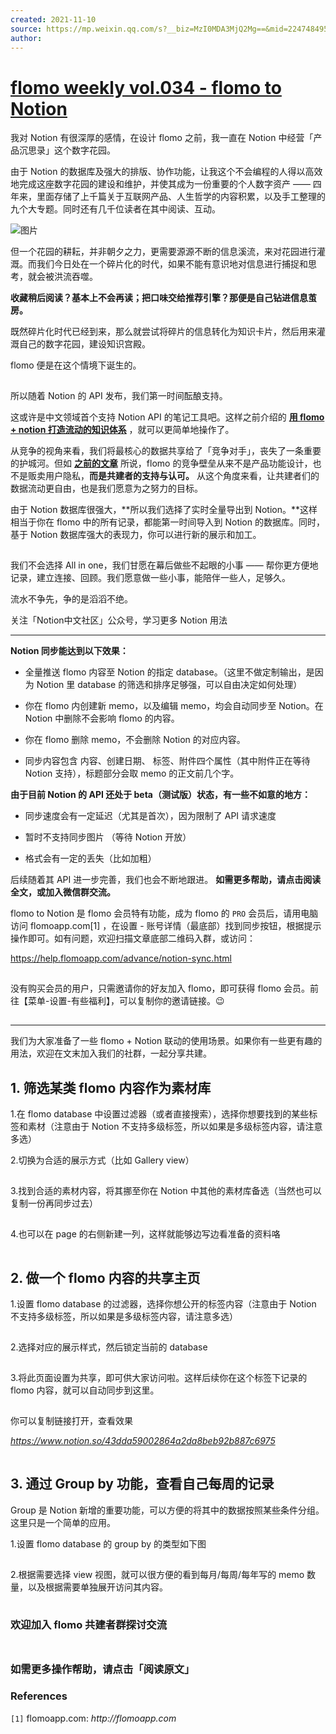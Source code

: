 ```yaml
---
created: 2021-11-10
source: https://mp.weixin.qq.com/s?__biz=MzI0MDA3MjQ2Mg==&mid=2247484951&idx=1&sn=b238bc917f1cfaa584191345cfc0389a&chksm=e9212476de56ad60a5b2b2767c1339fb6b310cd4cd18db67e7aeec9ff2bdcd7b0329a6fc8d88#rd
author: 
---
```


# [flomo weekly vol.034 - flomo to Notion](https://mp.weixin.qq.com/s?__biz=MzI0MDA3MjQ2Mg==&mid=2247484951&idx=1&sn=b238bc917f1cfaa584191345cfc0389a&chksm=e9212476de56ad60a5b2b2767c1339fb6b310cd4cd18db67e7aeec9ff2bdcd7b0329a6fc8d88#rd)


我对 Notion 有很深厚的感情，在设计 flomo 之前，我一直在 Notion 中经营「产品沉思录」这个数字花园。

由于 Notion 的数据库及强大的排版、协作功能，让我这个不会编程的人得以高效地完成这座数字花园的建设和维护，并使其成为一份重要的个人数字资产 —— 四年来，里面存储了上千篇关于互联网产品、人生哲学的内容积累，以及手工整理的九个大专题。同时还有几千位读者在其中阅读、互动。

![图片](https://mmbiz.qpic.cn/mmbiz_png/wDNLH7zcd1ON9iac3LHp6ibhtpV430zbWK7d2D9G5iblofEvpkPkHSxJPNy8HqNgDCkxbTbiacrFXsSPG1QM2o0SIA/640?wx_fmt=png&tp=png&wxfrom=5&wx_lazy=1&wx_co=1)

但一个花园的耕耘，并非朝夕之力，更需要源源不断的信息溪流，来对花园进行灌溉。而我们今日处在一个碎片化的时代，如果不能有意识地对信息进行捕捉和思考，就会被洪流吞噬。

**收藏稍后阅读？基本上不会再读；把口味交给推荐引擎？那便是自己钻进信息茧房。**

既然碎片化时代已经到来，那么就尝试将碎片的信息转化为知识卡片，然后用来灌溉自己的数字花园，建设知识宫殿。

flomo 便是在这个情境下诞生的。

![图片](data:image/gif;base64,iVBORw0KGgoAAAANSUhEUgAAAAEAAAABCAYAAAAfFcSJAAAADUlEQVQImWNgYGBgAAAABQABh6FO1AAAAABJRU5ErkJggg==)

所以随着 Notion 的 API 发布，我们第一时间酝酿支持。

这或许是中文领域首个支持 Notion API 的笔记工具吧。这样之前介绍的 [**用 flomo + notion 打造流动的知识体系**](http://mp.weixin.qq.com/s?__biz=MzI0MDA3MjQ2Mg==&mid=2247484316&idx=1&sn=b855c3c94e78be0e70c7638a5961bda4&chksm=e92121fdde56a8ebfca2f1b7dbb9ea642ecbce2c43e3204be61fccf97c78397db6382c3a6a01&scene=21#wechat_redirect) ，就可以更简单地操作了。

从竞争的视角来看，我们将最核心的数据共享给了「竞争对手」，丧失了一条重要的护城河。但如 [**之前的文章**](http://mp.weixin.qq.com/s?__biz=MzI0MDA3MjQ2Mg==&mid=2247484695&idx=1&sn=4d684ce42099c3fd4708be72c8cc37e5&chksm=e9212776de56ae60b852d0e8e39cbae81863504bb8324d42e714d1905a2cc965b0a798854770&scene=21#wechat_redirect) 所说，flomo 的竞争壁垒从来不是产品功能设计，也不是贩卖用户隐私，**而是共建者的支持与认可。** 从这个角度来看，让共建者们的数据流动更自由，也是我们愿意为之努力的目标。

由于 Notion 数据库很强大，**所以我们选择了实时全量导出到 Notion。**这样相当于你在 flomo 中的所有记录，都能第一时间导入到 Notion 的数据库。同时，基于 Notion 数据库强大的表现力，你可以进行新的展示和加工。

![图片](data:image/gif;base64,iVBORw0KGgoAAAANSUhEUgAAAAEAAAABCAYAAAAfFcSJAAAADUlEQVQImWNgYGBgAAAABQABh6FO1AAAAABJRU5ErkJggg==)

我们不会选择 All in one，我们甘愿在幕后做些不起眼的小事 —— 帮你更方便地记录，建立连接、回顾。我们愿意做一些小事，能陪伴一些人，足够久。

流水不争先，争的是滔滔不绝。

关注「Notion中文社区」公众号，学习更多 Notion 用法

___

**Notion 同步能达到以下效果：** 

-   全量推送 flomo 内容至 Notion 的指定 database。（这里不做定制输出，是因为 Notion 里 database 的筛选和排序足够强，可以自由决定如何处理） 
    
-   你在 flomo 内创建新 memo，以及编辑 memo，均会自动同步至 Notion。在 Notion 中删除不会影响 flomo 的内容。
    
-   你在 flomo 删除 memo，不会删除 Notion 的对应内容。
    
-   同步内容包含 内容、创建日期、 标签、附件四个属性（其中附件正在等待 Notion 支持），标题部分会取 memo 的正文前几个字。 
    

**由于目前 Notion 的 API 还处于 beta（测试版）状态，有一些不如意的地方：**

-   同步速度会有一定延迟（尤其是首次），因为限制了 API 请求速度
    
-   暂时不支持同步图片 （等待 Notion 开放）
    
-   格式会有一定的丢失（比如加粗） 
    

后续随着其 API 进一步完善，我们也会不断地跟进。 **如需更多帮助，请点击阅读全文，或加入微信群交流。**

flomo to Notion 是 flomo 会员特有功能，成为 flomo 的 `PRO` 会员后，请用电脑访问 flomoapp.com\[1\] ，在设置 - 账号详情（最底部）找到同步按钮，根据提示操作即可。如有问题，欢迎扫描文章底部二维码入群，或访问：

https://help.flomoapp.com/advance/notion-sync.html

![图片](data:image/gif;base64,iVBORw0KGgoAAAANSUhEUgAAAAEAAAABCAYAAAAfFcSJAAAADUlEQVQImWNgYGBgAAAABQABh6FO1AAAAABJRU5ErkJggg==)

没有购买会员的用户，只需邀请你的好友加入 flomo，即可获得 flomo 会员。前往【菜单-设置-有些福利】，可以复制你的邀请链接。😉   

![图片](data:image/gif;base64,iVBORw0KGgoAAAANSUhEUgAAAAEAAAABCAYAAAAfFcSJAAAADUlEQVQImWNgYGBgAAAABQABh6FO1AAAAABJRU5ErkJggg==)

___

我们为大家准备了一些 flomo + Notion 联动的使用场景。如果你有一些更有趣的用法，欢迎在文末加入我们的社群，一起分享共建。

## 1\. 筛选某类 flomo 内容作为素材库

1.在 flomo database 中设置过滤器（或者直接搜索），选择你想要找到的某些标签和素材（注意由于 Notion 不支持多级标签，所以如果是多级标签内容，请注意多选）

2.切换为合适的展示方式（比如 Gallery view）

![图片](data:image/gif;base64,iVBORw0KGgoAAAANSUhEUgAAAAEAAAABCAYAAAAfFcSJAAAADUlEQVQImWNgYGBgAAAABQABh6FO1AAAAABJRU5ErkJggg==)

3.找到合适的素材内容，将其挪至你在 Notion 中其他的素材库备选（当然也可以复制一份再同步过去）

![图片](data:image/gif;base64,iVBORw0KGgoAAAANSUhEUgAAAAEAAAABCAYAAAAfFcSJAAAADUlEQVQImWNgYGBgAAAABQABh6FO1AAAAABJRU5ErkJggg==)

4.也可以在 page 的右侧新建一列，这样就能够边写边看准备的资料咯

![图片](data:image/gif;base64,iVBORw0KGgoAAAANSUhEUgAAAAEAAAABCAYAAAAfFcSJAAAADUlEQVQImWNgYGBgAAAABQABh6FO1AAAAABJRU5ErkJggg==)

## 2\. 做一个 flomo 内容的共享主页

1.设置 flomo database 的过滤器，选择你想公开的标签内容（注意由于 Notion 不支持多级标签，所以如果是多级标签内容，请注意多选）

![图片](data:image/gif;base64,iVBORw0KGgoAAAANSUhEUgAAAAEAAAABCAYAAAAfFcSJAAAADUlEQVQImWNgYGBgAAAABQABh6FO1AAAAABJRU5ErkJggg==)

2.选择对应的展示样式，然后锁定当前的 database

![图片](data:image/gif;base64,iVBORw0KGgoAAAANSUhEUgAAAAEAAAABCAYAAAAfFcSJAAAADUlEQVQImWNgYGBgAAAABQABh6FO1AAAAABJRU5ErkJggg==)

3.将此页面设置为共享，即可供大家访问啦。这样后续你在这个标签下记录的 flomo 内容，就可以自动同步到这里。

![图片](data:image/gif;base64,iVBORw0KGgoAAAANSUhEUgAAAAEAAAABCAYAAAAfFcSJAAAADUlEQVQImWNgYGBgAAAABQABh6FO1AAAAABJRU5ErkJggg==)

你可以复制链接打开，查看效果

_https://www.notion.so/43dda59002864a2da8beb92b887c6975_

![图片](data:image/gif;base64,iVBORw0KGgoAAAANSUhEUgAAAAEAAAABCAYAAAAfFcSJAAAADUlEQVQImWNgYGBgAAAABQABh6FO1AAAAABJRU5ErkJggg==)

## 3\. 通过 Group by 功能，查看自己每周的记录  

Group 是 Notion 新增的重要功能，可以方便的将其中的数据按照某些条件分组。这里只是一个简单的应用。

1.设置 flomo database 的 group by 的类型如下图  

![图片](data:image/gif;base64,iVBORw0KGgoAAAANSUhEUgAAAAEAAAABCAYAAAAfFcSJAAAADUlEQVQImWNgYGBgAAAABQABh6FO1AAAAABJRU5ErkJggg==)

2.根据需要选择 view 视图，就可以很方便的看到每月/每周/每年写的 memo 数量，以及根据需要单独展开访问其内容。

![图片](data:image/gif;base64,iVBORw0KGgoAAAANSUhEUgAAAAEAAAABCAYAAAAfFcSJAAAADUlEQVQImWNgYGBgAAAABQABh6FO1AAAAABJRU5ErkJggg==)

### 欢迎加入 flomo 共建者群探讨交流  

### ![图片](data:image/gif;base64,iVBORw0KGgoAAAANSUhEUgAAAAEAAAABCAYAAAAfFcSJAAAADUlEQVQImWNgYGBgAAAABQABh6FO1AAAAABJRU5ErkJggg==)

### 如需更多操作帮助，请点击「阅读原文」

### References  

`[1]` flomoapp.com: _http://flomoapp.com_
